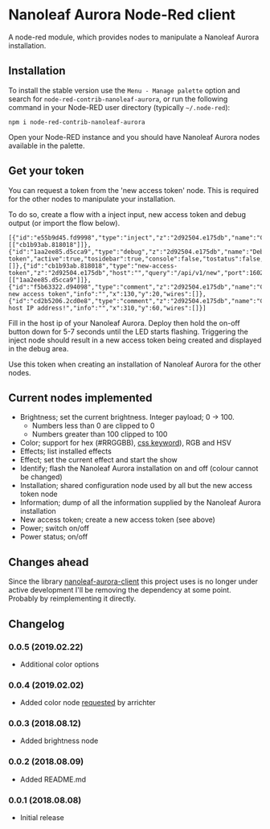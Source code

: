 # Nanoleaf Aurora Node-Red client #

A node-red module, which provides nodes to manipulate a Nanoleaf Aurora installation.

## Installation ##

To install the stable version use the `Menu - Manage palette` option and search for `node-red-contrib-nanoleaf-aurora`, or run the following command in your Node-RED user directory (typically `~/.node-red`):

    npm i node-red-contrib-nanoleaf-aurora

Open your Node-RED instance and you should have Nanoleaf Aurora nodes available in the palette.

## Get your token ##

You can request a token from the 'new access token' node. This is required for the other nodes to manipulate your installation.

To do so, create a flow with a inject input, new access token and debug output (or import the flow below).

    [{"id":"e55b9d45.fd9998","type":"inject","z":"2d92504.e175db","name":"Create","topic":"","payload":"","payloadType":"date","repeat":"","crontab":"","once":false,"onceDelay":0.1,"x":90,"y":100,"wires":[["cb1b93ab.818018"]]},{"id":"1aa2ee85.d5cca9","type":"debug","z":"2d92504.e175db","name":"Debug token","active":true,"tosidebar":true,"console":false,"tostatus":false,"complete":"payload","x":510,"y":100,"wires":[]},{"id":"cb1b93ab.818018","type":"new-access-token","z":"2d92504.e175db","host":"","query":"/api/v1/new","port":16021,"x":290,"y":100,"wires":[["1aa2ee85.d5cca9"]]},{"id":"f5b63322.d94098","type":"comment","z":"2d92504.e175db","name":"Create new access token","info":"","x":130,"y":20,"wires":[]},{"id":"cd2b5206.2cd0e8","type":"comment","z":"2d92504.e175db","name":"Change host IP address!","info":"","x":310,"y":60,"wires":[]}]

Fill in the host ip of your Nanoleaf Aurora.  Deploy then hold the on-off button down for 5-7 seconds until the LED starts flashing.  Triggering the inject node should result in a new access token being created and displayed in the debug area.

Use this token when creating an installation of Nanoleaf Aurora for the other nodes.

## Current nodes implemented ##

* Brightness; set the current brightness. Integer payload; 0 -> 100. 
    - Numbers less than 0 are clipped to 0
    - Numbers greater than 100 clipped to 100
* Color; support for hex (#RRGGBB), [css keyword](https://drafts.csswg.org/css-color/#named-colors)), RGB and HSV
* Effects; list installed effects
* Effect; set the current effect and start the show
* Identify; flash the Nanoleaf Aurora installation on and off (colour cannot be changed)
* Installation; shared configuration node used by all but the new access token node
* Information; dump of all the information supplied by the Nanoleaf Aurora installation
* New access token; create a new access token (see above)
* Power; switch on/off
* Power status; on/off

## Changes ahead ##

Since the library [nanoleaf-aurora-client](https://github.com/darrent/nanoleaf-aurora-api/blob/master/README.md) this project
uses is no longer under active development I'll be removing the dependency at some point. Probably by reimplementing it
directly.

## Changelog ##

### 0.0.5 (2019.02.22)
- Additional color options

### 0.0.4 (2019.02.02)
- Added color node [requested](https://github.com/morrijr/node-red-contrib-nanoleaf-aurora/issues/1) by arrichter

### 0.0.3 (2018.08.12)
- Added brightness node

### 0.0.2 (2018.08.09)
- Added README.md

### 0.0.1 (2018.08.08)
- Initial release
